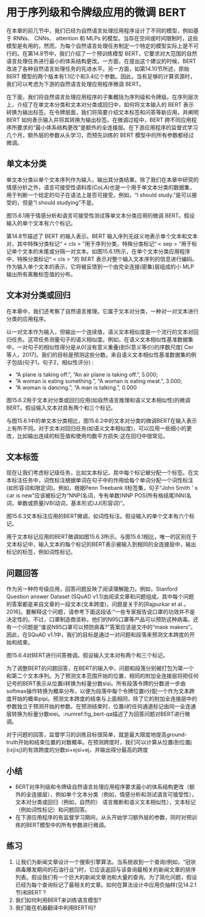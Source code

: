 

<!--
 * @version:
 * @Author:  StevenJokes https://github.com/StevenJokes
 * @Date: 2020-07-31 20:18:11
 * @LastEditors:  StevenJokes https://github.com/StevenJokes
 * @LastEditTime: 2020-07-31 20:29:55
 * @Description:MT
 * @TODO::
 * @Reference:http://preview.d2l.ai/d2l-en/master/chapter_natural-language-processing-applications/finetuning-bert.html
 * https://easyai.tech/ai-definition/bert/
-->

# 用于序列级和令牌级应用的微调 BERT

在本章的前几节中，我们已经为自然语言处理应用程序设计了不同的模型，例如基于 RNNs、 CNNs、 attention 和 MLPs 的模型。当存在空间或时间限制时，这些模型是有用的，然而，为每个自然语言处理任务制定一个特定的模型实际上是不可行的。在第14.8节中，我们介绍了一个预训练模型 BERT，它要求对大范围的自然语言处理任务进行最小的体系结构更改。一方面，在提出这个建议的时候，BERT 改进了各种自然语言处理任务的先进水平。另一方面，如第14.10节所述，原始 BERT 模型的两个版本有1.1亿个和3.4亿个参数。因此，当有足够的计算资源时，我们可以考虑为下游的自然语言处理应用程序微调 BERT。

在下面，我们将自然语言处理应用程序的子集概括为序列级和令牌级。在序列层次上，介绍了在单文本分类和文本对分类或回归中，如何将文本输入的 BERT 表示转换为输出标签。在令牌层面，我们将简要介绍文本标签和问答等新应用，并阐明 BERT 如何表示输入并将其转换为输出标签。在微调过程中，BERT 跨不同应用程序所要求的“最小体系结构更改”是额外的全连接层。在下游应用程序的监督式学习几个月，额外层的参数从头学习，而预先训练的 BERT 模型中的所有参数都经过微调。

## 单文本分类

单文本分类以单个文本序列作为输入，输出其分类结果。除了我们在本章中研究的情感分析之外，语言可接受性语料库(CoLA)也是一个用于单文本分类的数据集，用于判断一个给定的句子在语法上是否可接受。例如，“I should study.”是可以接受的，但是“I should studying”不是。

图15.6.1用于情感分析和语言可接受性测试等单文本分类应用的微调 BERT。假设输入的单个文本有六个标记。

第14.8节描述了 BERT 的输入表示。BERT 输入序列无歧义地表示单个文本和文本对，其中特殊分类标记“ < cls > ”用于序列分类，特殊分类标记“ < sep > ”用于标记单个文本的末尾或分隔一对文本。如图15.6.1所示，在单个文本分类应用程序中，特殊分类标记“ < cls > ”的 BERT 表示对整个输入文本序列的信息进行编码。作为输入单个文本的表示，它将被反馈到一个由完全连接(密集)层组成的小 MLP 输出所有离散标签值的分布。

## 文本对分类或回归

在本章中，我们还考察了自然语言推理。它属于文本对分类，一种对一对文本进行分类的应用程序。

以一对文本作为输入，但输出一个连续值，语义文本相似度是一个流行的文本对回归任务。这项任务测量句子的语义相似度。例如，在语义文本相似性基准数据集中，一对句子的相似性得分是从0(没有意义重叠)到5(意义等价)的序数尺度[ Cer 等人，2017]。我们的目标是预测这些分数。来自语义文本相似性基准数据集的例子包括(句子1，句子2，相似性评分) :

* “A plane is taking off.”, “An air plane is taking off.”, 5.000;
* “A woman is eating something.”, “A woman is eating meat.”, 3.000;
* “A woman is dancing.”, “A man is talking.”, 0.000

图15.6.2用于文本对分类或回归应用(如自然语言推理和语义文本相似性)的微调 BERT。假设输入文本对具有两个和三个标记。

与图15.6.1中的单文本分类相比，图15.6.2中的文本对分类的微调BERT在输入表示上有所不同。对于文本对回归任务(如语义文本相似度)，可以应用一些细小的更改，比如输出连续的标签值和使用均数平方损失:这在回归中很常见。

## 文本标签

现在让我们考虑标记级任务，比如文本标记，其中每个标记被分配一个标签。在文本标注任务中，词性标注根据单词在句子中的作用给每个单词分配一个词性标注(如形容词和限定词)。例如，根据Penn Treebank II标签集，句子“John Smith ' s car is new”应该被标记为“NNP(名词，专有单数)NNP POS(所有格结尾)NN(名词，单数或质量)VB(动词，基本形式)JJ(形容词)”。

图15.6.3文本标注应用的BERT微调，如词性标注。假设输入的单个文本有六个标记。

用于文本标记应用的BERT微调如图15.6.3所示。与图15.6.1相比，唯一的区别在于文本标记中，输入文本的每个标记的BERT表示被输入到相同的全连接层中，输出标记的标签，例如词性标记。

## 问题回答

作为另一种符号级应用，回答问题反映了阅读理解能力。例如，Stanford Question answer Dataset (SQuAD v1.1)由阅读文章和问题组成，其中每个问题的答案都是来自文章的一段文本(文本跨度)，问题是关于的[Rajpurkar et al.， 2016]。要解释这个问题，请参考下面这段话:“一些专家报告说口罩的功效并不是决定性的。不过，口罩制造商坚称，他们的N95口罩等产品可以预防这种病毒。还有一个问题是“谁说N95口罩可以预防病毒?”答案应该是文中的“mask makers”。因此，在SQuAD v1.1中，我们的目标是通过一对问题和段落来预测文本跨度的开始和结束。

图15.6.4对BERT进行问答微调。假设输入文本对有两个和三个标记。

为了调整BERT的问题回答，在BERT的输入中，问题和段落分别被打包为第一个和第二个文本序列。为了预测文本范围开始的位置，相同的附加全连接层将把任何记号的BERT表示从位置ii转换为标量分数sisi。所有段落令牌的分数进一步由softmax操作转换为概率分布，以便为段落中每个令牌位置ii分配一个作为文本跨度开始的概率pipi。预测文本跨度的结束与上面相同，除了它的附加全连接层中的参数独立于预测开始的参数。在预测结束时，位置ii的任何通道标记由同一全连通层转换为标量分数eiei。:numref:fig_bert-qa描述了为回答问题对BERT进行微调。

对于问题的回答，监督学习的训练目标很简单，就是最大限度地提高ground-truth开始和结束位置的对数概率。在预测跨度时，我们可以计算从位置i到位置j (i≤ji≤j)的有效跨度的分数si+ejsi+ej，并输出得分最高的跨度

## 小结

* BERT对序列级和令牌级自然语言处理应用程序要求最小的体系结构更改（额外的全连接层），例如单个文本分类（例如，情感分析和测试语言可接受性），文本对分类或回归（例如，自然的） 语言推断和语义文本相似性），文本标记（例如词性标记）和问题回答。
* 在下游应用程序的有监督学习期间，从头开始学习额外层的参数，同时对预训练的BERT模型中的所有参数进行微调。

## 练习

1. 让我们为新闻文章设计一个搜索引擎算法。当系统收到一个查询(例如，“冠状病毒爆发期间的石油行业”)时，它应该返回与该查询最相关的新闻文章的排序列表。假设我们有一个巨大的新闻文章池和大量的查询。为了简化问题，假设已经为每个查询标记了最相关的文章。如何在算法设计中应用负抽样(见14.2.1节)和BERT ?
1. 我们如何利用BERT来训练语言模型?
1. 我们能在机器翻译中利用BERT吗?
